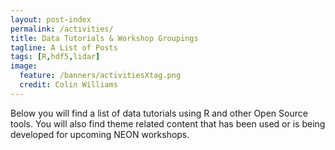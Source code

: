 ```yaml
---
layout: post-index
permalink: /activities/
title: Data Tutorials & Workshop Groupings
tagline: A List of Posts
tags: [R,hdf5,lidar]
image:
  feature: /banners/activitiesXtag.png
  credit: Colin Williams
---
```


Below you will find a list of data tutorials using R and other Open Source tools. You will also find theme related content that has been used or is being developed for upcoming NEON workshops.

